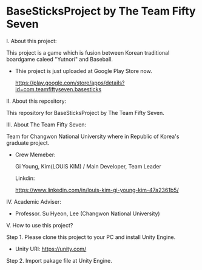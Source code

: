 # BaseSticksProject by The Team Fifty Seven

I. About this project:

This project is a game which is fusion between Korean traditional boardgame caleed "Yutnori" and Baseball.

 - Thie project is just uploaded at Google Play Store now.
 
   https://play.google.com/store/apps/details?id=com.teamfiftyseven.basesticks


II. About this repository:

This repository for BaseSticksProject by The Team Fifty Seven.

III. About The Team Fifty Seven:

Team for Changwon National University where in Republic of Korea's graduate project.

- Crew Memeber:

  Gi Young, Kim(LOUIS KIM) / Main Developer, Team Leader
  
  Linkdin:
  
  https://www.linkedin.com/in/louis-kim-gi-young-kim-47a2361b5/
  
 IV. Academic Adviser:

  - Professor. Su Hyeon, Lee (Changwon National University)
  
V. How to use this project?
  
 Step 1. Please clone this project to your PC and install Unity Engine.
 
 - Unity URl:
   https://unity.com/
 
 Step 2. Import pakage file at Unity Engine.

